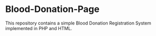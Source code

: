 # Blood-Donation-Page
This repository contains a simple Blood Donation Registration System implemented in PHP and HTML.
